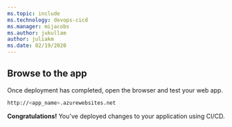 ```yaml
---
ms.topic: include
ms.technology: devops-cicd
ms.manager: mijacobs
ms.author: jukullam
author: juliakm
ms.date: 02/19/2020
---
```


## Browse to the app

Once deployment has completed, open the browser and test your web app.

```bash
http://<app_name>.azurewebsites.net
```

**Congratulations!** You've deployed changes to your application using CI/CD.
